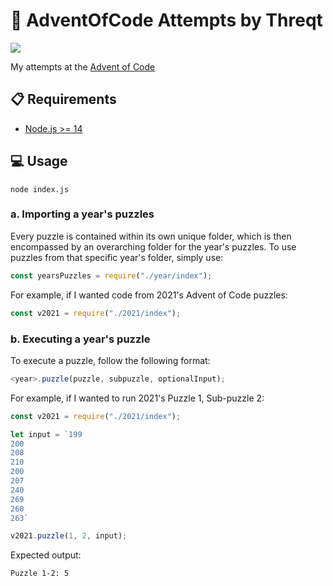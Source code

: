 # 🎄 AdventOfCode Attempts by Threqt 
<img src="https://img.shields.io/badge/language-javascript-yellow">

My attempts at the [Advent of Code](https://adventofcode.com)

## 📋 Requirements
- [Node.js >= 14](https://nodejs.org/en/)

## 💻 Usage
```
node index.js
```

### a. Importing a year's puzzles
Every puzzle is contained within its own unique folder, which is then encompassed by an overarching folder for the year's puzzles. 
To use puzzles from that specific year's folder, simply use:

```JavaScript
const yearsPuzzles = require("./year/index");
```

For example, if I wanted code from 2021's Advent of Code puzzles:

```JavaScript
const v2021 = require("./2021/index");
```

### b. Executing a year's puzzle
To execute a puzzle, follow the following format:

```JavaScript
<year>.puzzle(puzzle, subpuzzle, optionalInput);
```

For example, if I wanted to run 2021's Puzzle 1, Sub-puzzle 2:

```JavaScript
const v2021 = require("./2021/index");

let input = `199
200
208
210
200
207
240
269
260
263`

v2021.puzzle(1, 2, input);
```

Expected output:

```
Puzzle 1-2: 5
```
